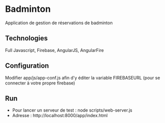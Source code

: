 # Badminton

Application de gestion de réservations de badminton

## Technologies

Full Javascript, Firebase, AngularJS, AngularFire

## Configuration

Modifier app/js/app-conf.js afin d'y éditer la variable FIREBASEURL (pour se connecter à votre propre firebase)

## Run

* Pour lancer un serveur de test : node scripts/web-server.js
* Adresse : http://localhost:8000/app/index.html
